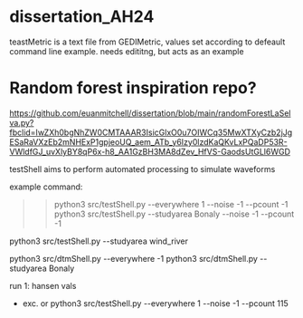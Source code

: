 # dissertation_AH24

teastMetric is a text file from GEDIMetric, values set according to defeault command line example. needs edititng, but acts as an example


# Random forest inspiration repo?
https://github.com/euanmitchell/dissertation/blob/main/randomForestLaSelva.py?fbclid=IwZXh0bgNhZW0CMTAAAR3IsicGlxO0u7OIWCq35MwXTXyCzb2jJgESaRaVXzEb2mNHExP1gpjeoUQ_aem_ATb_y6Izy0lzdKaQKvLxPQaDP53R-VWldfGJ_uvXlyBY8qP6x-h8_AA1GzBH3MA8dZev_HfVS-GaodsUtGLl6WGD

testShell aims to perform automated processing to simulate waveforms

example command:

>> python3 src/testShell.py --everywhere 1 --noise -1 --pcount -1
python3 src/testShell.py --studyarea Bonaly --noise -1 --pcount -1

python3 src/testShell.py --studyarea wind_river


python3 src/dtmShell.py --everywhere -1
python3 src/dtmShell.py --studyarea Bonaly

run 1: hansen vals
- exc. or
python3 src/testShell.py --everywhere 1 --noise -1 --pcount 115